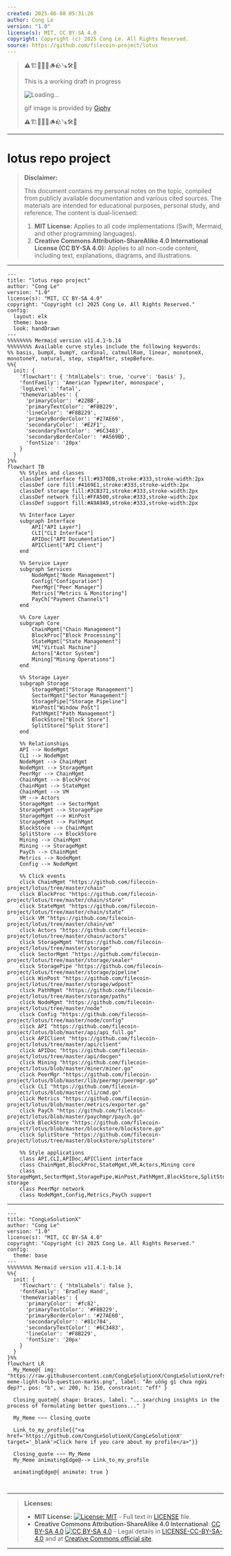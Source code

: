 ```yaml
---
created: 2025-06-08 05:31:26
author: Cong Le
version: "1.0"
license(s): MIT, CC BY-SA 4.0
copyright: Copyright (c) 2025 Cong Le. All Rights Reserved.
source: https://github.com/filecoin-project/lotus
---
```



> ⚠️🏗️🚧🦺🧱🪵🪨🪚🛠️👷
> 
> This is a working draft in progress
> 
> ![Loading...](https://media1.giphy.com/media/v1.Y2lkPTc5MGI3NjExMnF2dWN0czd0djAwaHhrMGFpbTB2cnFtdTgwaGNlZWJjY2I3aXhrYyZlcD12MV9pbnRlcm5hbF9naWZfYnlfaWQmY3Q9Zw/b4R6VJ3y942mHySNta/giphy.gif)
>
> gif image is provided by [Giphy](https://giphy.com)
> 
> ⚠️🏗️🚧🦺🧱🪵🪨🪚🛠️👷


----


# lotus repo project
> **Disclaimer:**
>
> This document contains my personal notes on the topic,
> compiled from publicly available documentation and various cited sources.
> The materials are intended for educational purposes, personal study, and reference.
> The content is dual-licensed:
> 1. **MIT License:** Applies to all code implementations (Swift, Mermaid, and other programming languages).
> 2. **Creative Commons Attribution-ShareAlike 4.0 International License (CC BY-SA 4.0):** Applies to all non-code content, including text, explanations, diagrams, and illustrations.
---

```mermaid
---
title: "lotus repo project"
author: "Cong Le"
version: "1.0"
license(s): "MIT, CC BY-SA 4.0"
copyright: "Copyright (c) 2025 Cong Le. All Rights Reserved."
config:
  layout: elk
  theme: base
  look: handDrawn
---
%%%%%%%% Mermaid version v11.4.1-b.14
%%%%%%%% Available curve styles include the following keywords:
%% basis, bumpX, bumpY, cardinal, catmullRom, linear, monotoneX, monotoneY, natural, step, stepAfter, stepBefore.
%%{
  init: {
    'flowchart': { 'htmlLabels': true, 'curve': 'basis' },
    'fontFamily': 'American Typewriter, monospace',
    'logLevel': 'fatal',
    'themeVariables': {
      'primaryColor': '#22BB',
      'primaryTextColor': '#F8B229',
      'lineColor': '#F8B229',
      'primaryBorderColor': '#27AE60',
      'secondaryColor': '#E2F1',
      'secondaryTextColor': '#6C3483',
      'secondaryBorderColor': '#A569BD',
      'fontSize': '20px'
    }
  }
}%%
flowchart TB
    %% Styles and classes
    classDef interface fill:#9370DB,stroke:#333,stroke-width:2px
    classDef core fill:#4169E1,stroke:#333,stroke-width:2px
    classDef storage fill:#3CB371,stroke:#333,stroke-width:2px
    classDef network fill:#FFA500,stroke:#333,stroke-width:2px
    classDef support fill:#A9A9A9,stroke:#333,stroke-width:2px

    %% Interface Layer
    subgraph Interface
        API["API Layer"]
        CLI["CLI Interface"]
        APIDoc["API Documentation"]
        APIClient["API Client"]
    end

    %% Service Layer
    subgraph Services
        NodeMgmt["Node Management"]
        Config["Configuration"]
        PeerMgr["Peer Manager"]
        Metrics["Metrics & Monitoring"]
        PayCh["Payment Channels"]
    end

    %% Core Layer
    subgraph Core
        ChainMgmt["Chain Management"]
        BlockProc["Block Processing"]
        StateMgmt["State Management"]
        VM["Virtual Machine"]
        Actors["Actor System"]
        Mining["Mining Operations"]
    end

    %% Storage Layer
    subgraph Storage
        StorageMgmt["Storage Management"]
        SectorMgmt["Sector Management"]
        StoragePipe["Storage Pipeline"]
        WinPost["Window PoSt"]
        PathMgmt["Path Management"]
        BlockStore["Block Store"]
        SplitStore["Split Store"]
    end

    %% Relationships
    API --> NodeMgmt
    CLI --> NodeMgmt
    NodeMgmt --> ChainMgmt
    NodeMgmt --> StorageMgmt
    PeerMgr --> ChainMgmt
    ChainMgmt --> BlockProc
    ChainMgmt --> StateMgmt
    ChainMgmt --> VM
    VM --> Actors
    StorageMgmt --> SectorMgmt
    StorageMgmt --> StoragePipe
    StorageMgmt --> WinPost
    StorageMgmt --> PathMgmt
    BlockStore --> ChainMgmt
    SplitStore --> BlockStore
    Mining --> ChainMgmt
    Mining --> StorageMgmt
    PayCh --> ChainMgmt
    Metrics --> NodeMgmt
    Config --> NodeMgmt

    %% Click events
    click ChainMgmt "https://github.com/filecoin-project/lotus/tree/master/chain"
    click BlockProc "https://github.com/filecoin-project/lotus/tree/master/chain/store"
    click StateMgmt "https://github.com/filecoin-project/lotus/tree/master/chain/state"
    click VM "https://github.com/filecoin-project/lotus/tree/master/chain/vm"
    click Actors "https://github.com/filecoin-project/lotus/tree/master/chain/actors"
    click StorageMgmt "https://github.com/filecoin-project/lotus/tree/master/storage"
    click SectorMgmt "https://github.com/filecoin-project/lotus/tree/master/storage/sealer"
    click StoragePipe "https://github.com/filecoin-project/lotus/tree/master/storage/pipeline"
    click WinPost "https://github.com/filecoin-project/lotus/tree/master/storage/wdpost"
    click PathMgmt "https://github.com/filecoin-project/lotus/tree/master/storage/paths"
    click NodeMgmt "https://github.com/filecoin-project/lotus/tree/master/node"
    click Config "https://github.com/filecoin-project/lotus/tree/master/node/config"
    click API "https://github.com/filecoin-project/lotus/blob/master/api/api_full.go"
    click APIClient "https://github.com/filecoin-project/lotus/tree/master/api/client"
    click APIDoc "https://github.com/filecoin-project/lotus/tree/master/api/docgen"
    click Mining "https://github.com/filecoin-project/lotus/blob/master/miner/miner.go"
    click PeerMgr "https://github.com/filecoin-project/lotus/blob/master/lib/peermgr/peermgr.go"
    click CLI "https://github.com/filecoin-project/lotus/blob/master/cli/cmd.go"
    click Metrics "https://github.com/filecoin-project/lotus/blob/master/metrics/exporter.go"
    click PayCh "https://github.com/filecoin-project/lotus/blob/master/paychmgr/paych.go"
    click BlockStore "https://github.com/filecoin-project/lotus/blob/master/blockstore/blockstore.go"
    click SplitStore "https://github.com/filecoin-project/lotus/tree/master/blockstore/splitstore"

    %% Style applications
    class API,CLI,APIDoc,APIClient interface
    class ChainMgmt,BlockProc,StateMgmt,VM,Actors,Mining core
    class StorageMgmt,SectorMgmt,StoragePipe,WinPost,PathMgmt,BlockStore,SplitStore storage
    class PeerMgr network
    class NodeMgmt,Config,Metrics,PayCh support
```


---

<!-- 
```mermaid
%% Current Mermaid version
info
```  -->


```mermaid
---
title: "CongLeSolutionX"
author: "Cong Le"
version: "1.0"
license(s): "MIT, CC BY-SA 4.0"
copyright: "Copyright (c) 2025 Cong Le. All Rights Reserved."
config:
  theme: base
---
%%%%%%%% Mermaid version v11.4.1-b.14
%%{
  init: {
    'flowchart': { 'htmlLabels': false },
    'fontFamily': 'Bradley Hand',
    'themeVariables': {
      'primaryColor': '#fc82',
      'primaryTextColor': '#F8B229',
      'primaryBorderColor': '#27AE60',
      'secondaryColor': '#81c784',
      'secondaryTextColor': '#6C3483',
      'lineColor': '#F8B229',
      'fontSize': '20px'
    }
  }
}%%
flowchart LR
  My_Meme@{ img: "https://raw.githubusercontent.com/CongLeSolutionX/CongLeSolutionX/refs/heads/main/assets/images/My-meme-light-bulb-question-marks.png", label: "Ăn uống gì chưa ngừi đẹp?", pos: "b", w: 200, h: 150, constraint: "off" }

  Closing_quote@{ shape: braces, label: "...searching insights in the process of formulating better questions..." }
    
  My_Meme ~~~ Closing_quote
    
  Link_to_my_profile{{"<a href='https://github.com/CongLeSolutionX/CongLeSolutionX' target='_blank'>Click here if you care about my profile</a>"}}

  Closing_quote ~~~ My_Meme
  My_Meme animatingEdge@--> Link_to_my_profile
  
  animatingEdge@{ animate: true }



```

---
>**Licenses:**
>
>- **MIT License:**  [![License: MIT](https://img.shields.io/badge/License-MIT-yellow.svg)](LICENSE) - Full text in [LICENSE](LICENSE) file.
>- **Creative Commons Attribution-ShareAlike 4.0 International**: [CC BY-SA 4.0](https://creativecommons.org/licenses/by-sa/4.0/) [![CC BY-SA 4.0](https://licensebuttons.net/l/by-sa/4.0/88x31.png)](https://creativecommons.org/licenses/by-sa/4.0/) - Legal details in [LICENSE-CC-BY-SA-4.0](THE_PAST/LICENSE-CC-BY-SA-4.0) and at [Creative Commons official site](https://creativecommons.org/licenses/by-sa/4.0/).
>
---